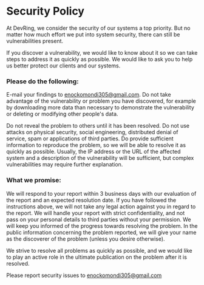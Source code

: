 # Security Policy

At DevRing, we consider the security of our systems a top priority. But no matter 
how much effort we put into system security, there can still be 
vulnerabilities present.


If you discover a vulnerability, we would like to know 
about it so we can take steps to address it as quickly as possible. We 
would like to ask you to help us better protect our clients and our 
systems.


### Please do the following:


E-mail your findings to enockomondi305@gmail.com.
Do not take advantage of the vulnerability or problem you have 
discovered, for example by downloading more data than necessary to 
demonstrate the vulnerability or deleting or modifying other people's 
data.

Do not reveal the problem to others until it has been resolved.
Do not use attacks on physical security, social engineering, 
distributed denial of service, spam or applications of third parties.
Do provide sufficient information to reproduce the problem, so we 
will be able to resolve it as quickly as possible. Usually, the IP 
address or the URL of the affected system and a description of the 
vulnerability will be sufficient, but complex vulnerabilities may 
require further explanation.


### What we promise:


We will respond to your report within 3 business days with our evaluation of the report and an expected resolution date.
If you have followed the instructions above, we will not take any legal action against you in regard to the report.
We will handle your report with strict confidentiality, and not pass
 on your personal details to third parties without your permission.
We will keep you informed of the progress towards resolving the problem.
In the public information concerning the problem reported, we will 
give your name as the discoverer of the problem (unless you desire 
otherwise).


We strive to resolve all problems as quickly as possible, 
and we would like to play an active role in the ultimate publication on 
the problem after it is resolved.


Please report security issues to enockomondi305@gmail.com
